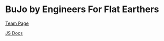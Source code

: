 # BuJo by Engineers For Flat Earthers 



[Team Page](https://github.com/cse110-sp21-group8/cse110-sp21-group8/blob/main/admin/team.md)

[JS Docs](https://cse110-sp21-group8.github.io/cse110-sp21-group8/docs/index.html)
